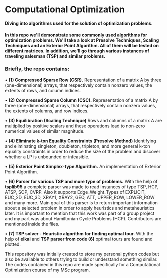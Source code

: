 # Computational Optimization
**Diving into algorithms used for the solution of optimization problems.**

#### In this repo we'll demonstrate some commonly used algorithms for optimization problems. We'll take a look at Presolve Techniques, Scaling Techniques and an Exterior Point Algorithm. All of them will be tested on different matrices. In addition, we'll go through various instances of traveling salesman (TSP) and similar problems.

### Briefly, the repo contains:

  • **(1) Compressed Sparse Row (CSR).** Representation of a matrix A by three (one-dimensional) arrays, that respectively contain nonzero values, the extents of rows, and column indices.
  
  • **(2) Compressed Sparse Column (CSC).** Representation of a matrix A by three (one-dimensional) arrays, that respectively contain nonzero values, the extents of columns, and row indices.
  
  • **(3) Equilibration (Scaling Technique)** Rows and columns of a matrix A are multiplied by positive scalars and these operations lead to non-zero numerical values of similar magnitude.
  
  • **(4) Eliminate k-ton Equality Constraints (Presolve Method)** Identifying and eliminating singleton, doubleton, tripleton, and more general k-ton equality constraints in order to reduce the size of the problem and discover whether a LP is unbounded or infeasible.
  
  • **(5) Exterior Point Simplex-type Algorithm.** An implementation of Exterior Point Algorithm.
  
  • **(6) Parser for various TSP and more type of problems.** With the help of **tsplib95** a complete parser was made to read instances of type TSP, HCP, ATSP, SOP, CVRP. Also it supports Edge_Weight_Types of EXPLICIT, EUC_2D, EUC_3D, XRAY1, XRAY2, GEO, ATT, UPPER_ROW, LOWER_ROW and many more. Main goal of this parser is to return important information about a selected problem in order to apply heuristics and metaheuristics later. It is important to mention that this work was part of a group project and my part was about Hamiltonian Cycle Problems (HCP). Contributors are mentioned inside the files.
  
  • **(7) TSP solver - Heuristic algorithm for finding optimal tour.** With the help of **elkai** and **TSP parser from code (6)** optimal tours are found and plotted.
  
This repository was initially created to store my personal python codes but also be available to others trying to build or understand something similar.
The codes contained in this repo are made specifically for a Computational Optimization course of my MSc program.
